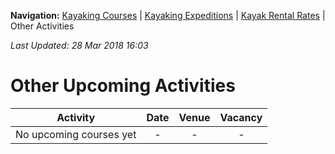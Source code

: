 **Navigation:** [Kayaking Courses](index) &#124; [Kayaking Expeditions](expedition) &#124; [Kayak Rental Rates](rental) &#124; Other Activities

_Last Updated: 28 Mar 2018 16:03_
# Other Upcoming Activities

Activity | Date | Venue | Vacancy
:---:|:---:|:---:|:---:
No upcoming courses yet|-|-|-

